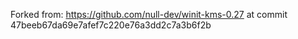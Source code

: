 Forked from: https://github.com/null-dev/winit-kms-0.27 at commit 47beeb67da69e7afef7c220e76a3dd2c7a3b6f2b
